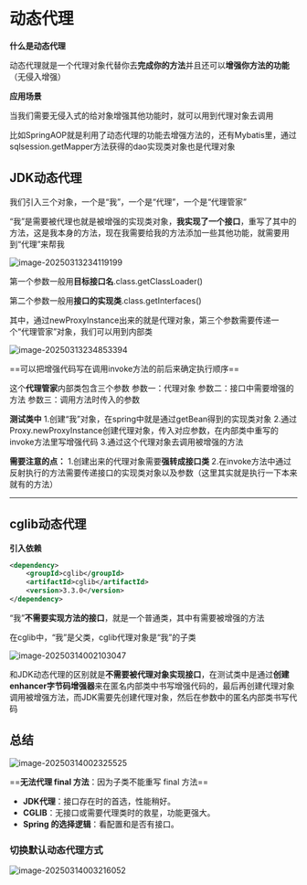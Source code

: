 # 动态代理

**什么是动态代理**

动态代理就是一个代理对象代替你去**完成你的方法**并且还可以**增强你方法的功能**（无侵入增强）

**应用场景**

当我们需要无侵入式的给对象增强其他功能时，就可以用到代理对象去调用

比如SpringAOP就是利用了动态代理的功能去增强方法的，还有Mybatis里，通过sqlsession.getMapper方法获得的dao实现类对象也是代理对象

## JDK动态代理

我们引入三个对象，一个是“我”，一个是“代理”，一个是“代理管家”

“我”是需要被代理也就是被增强的实现类对象，**我实现了一个接口**，重写了其中的方法，这是我本身的方法，现在我需要给我的方法添加一些其他功能，就需要用到“代理”来帮我

![image-20250313234119199](https://cdn.jsdelivr.net/gh/Answerjy/Cloud-image-Hosting/img/202503132343687.png)	

第一个参数一般用**目标接口名**.class.getClassLoader()

第二个参数一般用**接口的实现类**.class.getInterfaces()

其中，通过newProxyInstance出来的就是代理对象，第三个参数需要传递一个“代理管家”对象，我们可以用到内部类

![image-20250313234853394](https://cdn.jsdelivr.net/gh/Answerjy/Cloud-image-Hosting/img/202503132348432.png)	

==可以把增强代码写在调用invoke方法的前后来确定执行顺序==

这个**代理管家**内部类包含三个参数
参数一：代理对象
参数二：接口中需要增强的方法
参数三：调用方法时传入的参数

**测试类中**
1.创建“我”对象，在spring中就是通过getBean得到的实现类对象
2.通过Proxy.newProxyInstance创建代理对象，传入对应参数，在内部类中重写的invoke方法里写增强代码
3.通过这个代理对象去调用被增强的方法

**需要注意的点：**
1.创建出来的代理对象需要**强转成接口类**
2.在invoke方法中通过反射执行的方法需要传递接口的实现类对象以及参数（这里其实就是执行一下本来就有的方法）

------

## cglib动态代理

**引入依赖**

```xml
<dependency>
    <groupId>cglib</groupId>
    <artifactId>cglib</artifactId>
    <version>3.3.0</version>
</dependency>
```

“我”**不需要实现方法的接口**，就是一个普通类，其中有需要被增强的方法

在cglib中，“我”是父类，cglib代理对象是“我”的子类

![image-20250314002103047](https://cdn.jsdelivr.net/gh/Answerjy/Cloud-image-Hosting/img/202503140021093.png)	

和JDK动态代理的区别就是**不需要被代理对象实现接口**，在测试类中是通过**创建enhancer字节码增强器**来在匿名内部类中书写增强代码的，最后再创建代理对象调用被增强方法，而JDK需要先创建代理对象，然后在参数中的匿名内部类书写代码

## 总结

![image-20250314002325525](https://cdn.jsdelivr.net/gh/Answerjy/Cloud-image-Hosting/img/202503140023557.png)	

==**无法代理 final 方法**：因为子类不能重写 final 方法==

- **JDK代理**：接口存在时的首选，性能稍好。
- **CGLIB**：无接口或需要代理类时的救星，功能更强大。
- **Spring 的选择逻辑**：看配置和是否有接口。

### 切换默认动态代理方式

![image-20250314003216052](https://cdn.jsdelivr.net/gh/Answerjy/Cloud-image-Hosting/img/202503140032089.png)	

